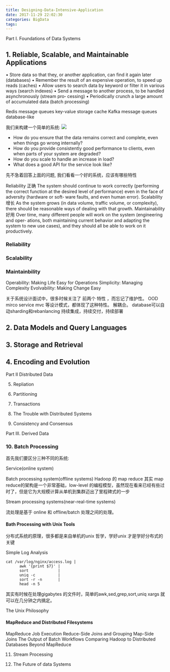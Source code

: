 ```yaml
---
title: Designing-Data-Intensive-Application
date: 2017-11-29 22:02:30
categories: BigData
tags:
---
```


Part I. Foundations of Data Systems
## 1. Reliable, Scalable, and Maintainable Applications

• Store data so that they, or another application, can find it again later (databases)
• Remember the result of an expensive operation, to speed up reads (caches)
• Allow users to search data by keyword or filter it in various ways (search indexes)
• Send a message to another process, to be handled asynchronously (stream pro‐ cessing)
• Periodically crunch a large amount of accumulated data (batch processing)

Redis message queues key-value storage cache
Kafka message queues database-like


我们来构建一个简单的系统:
![](/images/simple-system.png)


* How do you ensure that the data remains correct and complete, even when things go wrong internally? 
* How do you provide consistently good performance to clients, even when parts of your system are degraded? 
* How do you scale to handle an increase in load? 
* What does a good API for the service look like?

先不急着回答上面的问题, 我们看看一个好的系统，应该有哪些特性

Reliability 正确
The system should continue to work correctly (performing the correct function at the desired level of performance) even in the face of adversity (hardware or soft‐ ware faults, and even human error).
Scalability 增长
As the system grows (in data volume, traffic volume, or complexity), there should be reasonable ways of dealing with that growth.
Maintainability 好用
Over time, many different people will work on the system (engineering and oper‐ ations, both maintaining current behavior and adapting the system to new use cases), and they should all be able to work on it productively.

### Reliability

### Scalability

### Maintainbility
Operability: Making Life Easy for Operations
Simplicity: Managing Complexity
Evolvability: Making Change Easy
 
关于系统设计面试中，很多时候关注了 前两个 特性 ，而忘记了维护性。
OOD mirco service mvc 等设计模式，都体现了这种特性。 解耦合。 database可以自动sharding和rebanlancing
持续集成，持续交付，持续部署
## 2. Data Models and Query Languages

## 3. Storage and Retrieval

## 4. Encoding and Evolution


Part II Distributed Data

5. Repliation

6. Partitioning

7. Transactions

8. The Trouble with Distributed Systems

9. Consistency and Consensus

Part III.  Derived Data

### 10. Batch Processing
首先我们要区分三种不同的系统:

Service(online system)

Batch processing system(offline systems)
Hadoop 的 map reduce
其实 map reduce的架构是一个非常基础，low-level 的编程模型，虽然现在看来已经有些过时了，但是它为大规模计算从单机到集群迈出了里程碑式的一步

Stream processing systems(near-real-time systems)

流处理是基于 online 和 offline/batch 处理之间的处理。

#### Bath Processing with Unix Tools
分布式系统的原理，很多都是来自单机的unix 哲学，学好unix 才是学好分布式的关键

Simple Log Analysis

```text
cat /var/log/nginx/access.log |
      awk '{print $7}' |
      sort             |
      uniq -c          |
      sort -r -n       |
      head -n 5
```

其实有时候在处理gigabytes 的文件时，简单的awk,sed,grep,sort,uniq xargs 就可以在几分钟之内搞定。

The Unix Philosophy
#### MapReduce and Distributed Filesystems

MapReduce Job Execution
Reduce-Side Joins and Grouping
Map-Side Joins
The Output of Batch Workflows
Comparing Hadoop to Distributed Databases
Beyond MapReduce


11. Stream Processing

12. The Future of data Systems






